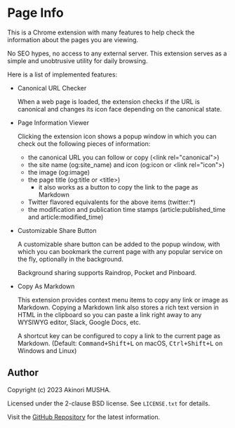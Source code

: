 # Page Info

This is a Chrome extension with many features to help check the information about the pages you are viewing.

No SEO hypes, no access to any external server.  This extension serves as a simple and unobtrusive utility for daily browsing.

Here is a list of implemented features:

- Canonical URL Checker

    When a web page is loaded, the extension checks if the URL is canonical and changes its icon face depending on the canonical state.

- Page Information Viewer

    Clicking the extension icon shows a popup window in which you can check out the following pieces of information:

    - the canonical URL you can follow or copy (&lt;link rel="canonical"&gt;)
    - the site name (og:site_name) and icon (og:icon or &lt;link rel="icon"&gt;)
    - the image (og:image)
    - the page title (og:title or &lt;title&gt;)
        - it also works as a button to copy the link to the page as Markdown
    - Twitter flavored equivalents for the above items (twitter:*)
    - the modification and publication time stamps (article:published_time and article:modified_time)

- Customizable Share Button

    A customizable share button can be added to the popup window, with which you can bookmark the current page with any popular service on the fly, optionally in the background.

    Background sharing supports Raindrop, Pocket and Pinboard.

- Copy As Markdown

    This extension provides context menu items to copy any link or image as Markdown.  Copying a Markdown link also stores a rich text version in HTML in the clipboard so you can paste a link right away to any WYSIWYG editor, Slack, Google Docs, etc.

    A shortcut key can be configured to copy a link to the current page as Markdown. (Default: <kbd>Command+Shift+L</kbd> on macOS, <kbd>Ctrl+Shift+L</kbd> on Windows and Linux)

## Author

Copyright (c) 2023 Akinori MUSHA.

Licensed under the 2-clause BSD license.  See `LICENSE.txt` for details.

Visit the [GitHub Repository](https://github.com/knu/page-info) for the latest information.
